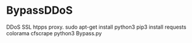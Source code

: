 # BypassDDoS
DDoS SSL htpps proxy.
sudo apt-get install python3
pip3 install requests colorama cfscrape
python3 Bypass.py
